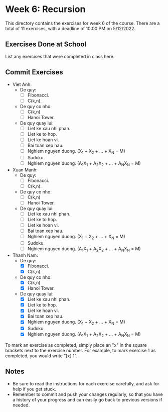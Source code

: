 # Week 6: Recursion

This directory contains the exercises for week 6 of the course. There are a total of 11 exercises, with a deadline of 10:00 PM on 5/12/2022.

## Exercises Done at School

List any exercises that were completed in class here.

## Commit Exercises

- Viet Anh:
  - De quy:
    - [ ] Fibonacci.
    - [ ] C(k,n).
  - De quy co nho:
    - [ ] C(k,n)
    - [ ] Hanoi Tower.
  - De quy quay lui:
    - [ ] Liet ke xau nhi phan.
    - [ ] Liet ke to hop.
    - [ ] Liet ke hoan vi.
    - [ ] Bai toan xep hau.
    - [ ] Nghiem nguyen duong. (X<sub>1</sub> + X<sub>2</sub> + ... + X<sub>N</sub> = M)
    - [ ] Sudoku.
    - [ ] Nghiem nguyen duong. (A<sub>1</sub>X<sub>1</sub> + A<sub>2</sub>X<sub>2</sub> + ... + A<sub>N</sub>X<sub>N</sub> = M)
- Xuan Manh:
  - De quy:
    - [ ] Fibonacci.
    - [ ] C(k,n).
  - De quy co nho:
    - [ ] C(k,n)
    - [ ] Hanoi Tower.
  - De quy quay lui:
    - [ ] Liet ke xau nhi phan.
    - [ ] Liet ke to hop.
    - [ ] Liet ke hoan vi.
    - [ ] Bai toan xep hau.
    - [ ] Nghiem nguyen duong. (X<sub>1</sub> + X<sub>2</sub> + ... + X<sub>N</sub> = M)
    - [ ] Sudoku.
    - [ ] Nghiem nguyen duong. (A<sub>1</sub>X<sub>1</sub> + A<sub>2</sub>X<sub>2</sub> + ... + A<sub>N</sub>X<sub>N</sub> = M)
- Thanh Nam:
  - De quy:
    - [x] Fibonacci.
    - [x] C(k,n).
  - De quy co nho:
    - [x] C(k,n)
    - [x] Hanoi Tower.
  - De quy quay lui:
    - [x] Liet ke xau nhi phan.
    - [x] Liet ke to hop.
    - [x] Liet ke hoan vi.
    - [x] Bai toan xep hau.
    - [x] Nghiem nguyen duong. (X<sub>1</sub> + X<sub>2</sub> + ... + X<sub>N</sub> = M)
    - [x] Sudoku.
    - [x] Nghiem nguyen duong. (A<sub>1</sub>X<sub>1</sub> + A<sub>2</sub>X<sub>2</sub> + ... + A<sub>N</sub>X<sub>N</sub> = M)

To mark an exercise as completed, simply place an "x" in the square brackets next to the exercise number. For example, to mark exercise 1 as completed, you would write "[x] 1".

## Notes

- Be sure to read the instructions for each exercise carefully, and ask for help if you get stuck.
- Remember to commit and push your changes regularly, so that you have a history of your progress and can easily go back to previous versions if needed.
